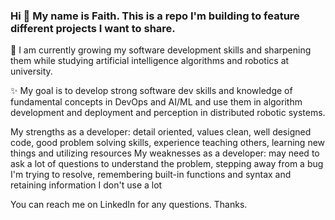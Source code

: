 ### Hi 👋 My name is Faith. This is a repo I'm building to feature different projects I want to share.

🌱 I am currently growing my software development skills and sharpening them while studying artificial intelligence algorithms and robotics at university. 

✨ My goal is to develop strong software dev skills and knowledge of fundamental concepts in DevOps and AI/ML and use them in algorithm development and deployment and perception in distributed robotic systems. 

My strengths as a developer: detail oriented, values clean, well designed code, good problem solving skills, experience teaching others, learning new things and utilizing resources
My weaknesses as a developer: may need to ask a lot of questions to understand the problem, stepping away from a bug I'm trying to resolve, remembering built-in functions and syntax and retaining information I don't use a lot

You can reach me on LinkedIn for any questions. Thanks. 

<!--
**faithdennis/faithdennis** is a ✨ _special_ ✨ repository because its `README.md` (this file) appears on your GitHub profile.

Here are some ideas to get you started:

- 🔭 I’m currently working on ...
- 🌱 I’m currently learning ...
- 👯 I’m looking to collaborate on ...
- 🤔 I’m looking for help with ...
- 💬 Ask me about ...
- 📫 How to reach me: ...
- 😄 Pronouns: ...
- ⚡ Fun fact: ...
-->
